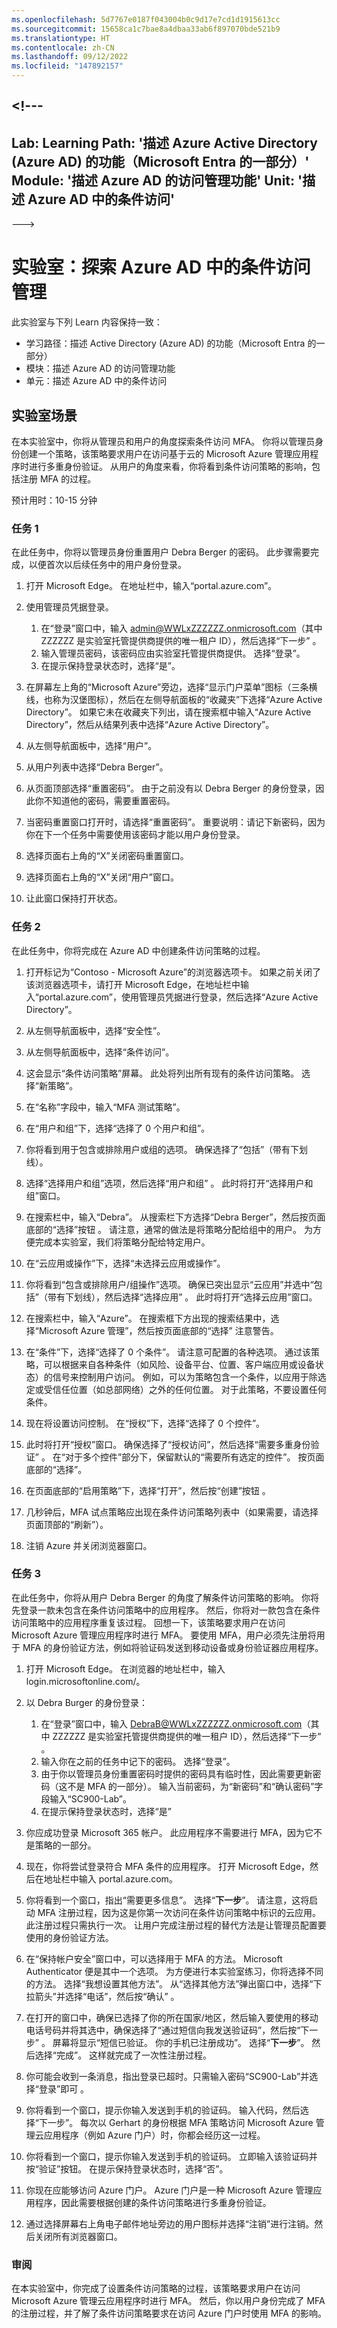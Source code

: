 ```yaml
---
ms.openlocfilehash: 5d7767e0187f043004b0c9d17e7cd1d1915613cc
ms.sourcegitcommit: 15658ca1c7bae8a4dbaa33ab6f897070bde521b9
ms.translationtype: HT
ms.contentlocale: zh-CN
ms.lasthandoff: 09/12/2022
ms.locfileid: "147892157"
---
```

<a name="---"></a><!---
---
Lab: Learning Path: '描述 Azure Active Directory (Azure AD) 的功能（Microsoft Entra 的一部分）' Module: '描述 Azure AD 的访问管理功能' Unit: '描述 Azure AD 中的条件访问'
---
--->

# <a name="lab-explore-access-management-in-azure-ad-with-conditional"></a>实验室：探索 Azure AD 中的条件访问管理

此实验室与下列 Learn 内容保持一致：

- 学习路径：描述 Active Directory (Azure AD) 的功能（Microsoft Entra 的一部分）
- 模块：描述 Azure AD 的访问管理功能
- 单元：描述 Azure AD 中的条件访问

## <a name="lab-scenario"></a>实验室场景

在本实验室中，你将从管理员和用户的角度探索条件访问 MFA。  你将以管理员身份创建一个策略，该策略要求用户在访问基于云的 Microsoft Azure 管理应用程序时进行多重身份验证。  从用户的角度来看，你将看到条件访问策略的影响，包括注册 MFA 的过程。

预计用时：10-15 分钟

### <a name="task-1"></a>任务 1

在此任务中，你将以管理员身份重置用户 Debra Berger 的密码。  此步骤需要完成，以便首次以后续任务中的用户身份登录。

1. 打开 Microsoft Edge。  在地址栏中，输入“portal.azure.com”。

2. 使用管理员凭据登录。
    1. 在“登录”窗口中，输入 admin@WWLxZZZZZZ.onmicrosoft.com（其中 ZZZZZZ 是实验室托管提供商提供的唯一租户 ID），然后选择“下一步” 。
    1. 输入管理员密码，该密码应由实验室托管提供商提供。 选择“登录”。
    1. 在提示保持登录状态时，选择“是”。

3. 在屏幕左上角的“Microsoft Azure”旁边，选择“显示门户菜单”图标（三条横线，也称为汉堡图标），然后在左侧导航面板的“收藏夹”下选择“Azure Active Directory”。 如果它未在收藏夹下列出，请在搜索框中输入“Azure Active Directory”，然后从结果列表中选择“Azure Active Directory”。

4. 从左侧导航面板中，选择“用户”。

5. 从用户列表中选择“Debra Berger”。

6. 从页面顶部选择“重置密码”。 由于之前没有以 Debra Berger 的身份登录，因此你不知道他的密码，需要重置密码。

7. 当密码重置窗口打开时，请选择“重置密码”。  重要说明：请记下新密码，因为你在下一个任务中需要使用该密码才能以用户身份登录。

8. 选择页面右上角的“X”关闭密码重置窗口。

9. 选择页面右上角的“X”关闭“用户”窗口。

10. 让此窗口保持打开状态。

### <a name="task-2"></a>任务 2

在此任务中，你将完成在 Azure AD 中创建条件访问策略的过程。

1. 打开标记为“Contoso - Microsoft Azure”的浏览器选项卡。   如果之前关闭了该浏览器选项卡，请打开 Microsoft Edge，在地址栏中输入“portal.azure.com”，使用管理员凭据进行登录，然后选择“Azure Active Directory”。  

2. 从左侧导航面板中，选择“安全性”。

3. 从左侧导航面板中，选择“条件访问”。

4. 这会显示“条件访问策略”屏幕。 此处将列出所有现有的条件访问策略。 选择“新策略”。

5. 在“名称”字段中，输入“MFA 测试策略”。

6. 在“用户和组”下，选择“选择了 0 个用户和组”。

7. 你将看到用于包含或排除用户或组的选项。  确保选择了“包括”（带有下划线）。

8. 选择“选择用户和组”选项，然后选择“用户和组” 。  此时将打开“选择用户和组”窗口。  

9. 在搜索栏中，输入“Debra”。  从搜索栏下方选择“Debra Berger”，然后按页面底部的“选择”按钮 。  请注意，通常的做法是将策略分配给组中的用户。  为方便完成本实验室，我们将策略分配给特定用户。

10. 在“云应用或操作”下，选择“未选择云应用或操作”。

11. 你将看到“包含或排除用户/组操作”选项。  确保已突出显示“云应用”并选中“包括”（带有下划线），然后选择“选择应用”  。  此时将打开“选择云应用”窗口。

12. 在搜索栏中，输入“Azure”。  在搜索框下方出现的搜索结果中，选择“Microsoft Azure 管理”，然后按页面底部的“选择”   注意警告。  

13. 在“条件”下，选择“选择了 0 个条件”。  请注意可配置的各种选项。  通过该策略，可以根据来自各种条件（如风险、设备平台、位置、客户端应用或设备状态）的信号来控制用户访问。  例如，可以为策略包含一个条件，以应用于除选定或受信任位置（如总部网络）之外的任何位置。  对于此策略，不要设置任何条件。

14. 现在将设置访问控制。  在“授权”下，选择“选择了 0 个控件”。

15. 此时将打开“授权”窗口。  确保选择了“授权访问”，然后选择“需要多重身份验证” 。  在“对于多个控件”部分下，保留默认的“需要所有选定的控件”。  按页面底部的“选择”。

16. 在页面底部的“启用策略”下，选择“打开”，然后按“创建”按钮 。

17. 几秒钟后，MFA 试点策略应出现在条件访问策略列表中（如果需要，请选择页面顶部的“刷新”）。

18. 注销 Azure 并关闭浏览器窗口。

### <a name="task-3"></a>任务 3

在此任务中，你将从用户 Debra Berger 的角度了解条件访问策略的影响。 你将先登录一款未包含在条件访问策略中的应用程序。  然后，你将对一款包含在条件访问策略中的应用程序重复该过程。  回想一下，该策略要求用户在访问 Microsoft Azure 管理应用程序时进行 MFA。  要使用 MFA，用户必须先注册将用于 MFA 的身份验证方法，例如将验证码发送到移动设备或身份验证器应用程序。

1. 打开 Microsoft Edge。  在浏览器的地址栏中，输入 login.microsoftonline.com/。

1. 以 Debra Burger 的身份登录：
    1. 在“登录”窗口中，输入 DebraB@WWLxZZZZZZ.onmicrosoft.com（其中 ZZZZZZ 是实验室托管提供商提供的唯一租户 ID），然后选择“下一步” 。
    1. 输入你在之前的任务中记下的密码。 选择“登录”。
    1. 由于你以管理员身份重置密码时提供的密码具有临时性，因此需要更新密码（这不是 MFA 的一部分）。  输入当前密码，为“新密码”和“确认密码”字段输入“SC900-Lab”。
    1. 在提示保持登录状态时，选择“是”

1. 你应成功登录 Microsoft 365 帐户。  此应用程序不需要进行 MFA，因为它不是策略的一部分。

1. 现在，你将尝试登录符合 MFA 条件的应用程序。  打开 Microsoft Edge，然后在地址栏中输入 portal.azure.com。

1. 你将看到一个窗口，指出“需要更多信息”。  选择“**下一步**”。  请注意，这将启动 MFA 注册过程，因为这是你第一次访问在条件访问策略中标识的云应用。  此注册过程只需执行一次。   让用户完成注册过程的替代方法是让管理员配置要使用的身份验证方法。

1. 在“保持帐户安全”窗口中，可以选择用于 MFA 的方法。  Microsoft Authenticator 便是其中一个选项。 为方便进行本实验室练习，你将选择不同的方法。  选择“我想设置其他方法”。  从“选择其他方法”弹出窗口中，选择“下拉箭头”并选择“电话”，然后按“确认”  。

1. 在打开的窗口中，确保已选择了你的所在国家/地区，然后输入要使用的移动电话号码并将其选中，确保选择了“通过短信向我发送验证码”，然后按“下一步” 。  屏幕将显示“短信已验证。 你的手机已注册成功”。  选择“**下一步**”。 然后选择“完成”。  这样就完成了一次性注册过程。

1. 你可能会收到一条消息，指出登录已超时。只需输入密码“SC900-Lab”并选择“登录”即可 。

1. 你将看到一个窗口，提示你输入发送到手机的验证码。  输入代码，然后选择“下一步”。  每次以 Gerhart 的身份根据 MFA 策略访问 Microsoft Azure 管理云应用程序（例如 Azure 门户）时，你都会经历这一过程。

1. 你将看到一个窗口，提示你输入发送到手机的验证码。  立即输入该验证码并按“验证”按钮。  在提示保持登录状态时，选择“否”。

1. 你现在应能够访问 Azure 门户。  Azure 门户是一种 Microsoft Azure 管理应用程序，因此需要根据创建的条件访问策略进行多重身份验证。  

1. 通过选择屏幕右上角电子邮件地址旁边的用户图标并选择“注销”进行注销。然后关闭所有浏览器窗口。

### <a name="review"></a>审阅

在本实验室中，你完成了设置条件访问策略的过程，该策略要求用户在访问 Microsoft Azure 管理云应用程序时进行 MFA。  然后，你以用户身份完成了 MFA 的注册过程，并了解了条件访问策略要求在访问 Azure 门户时使用 MFA 的影响。
